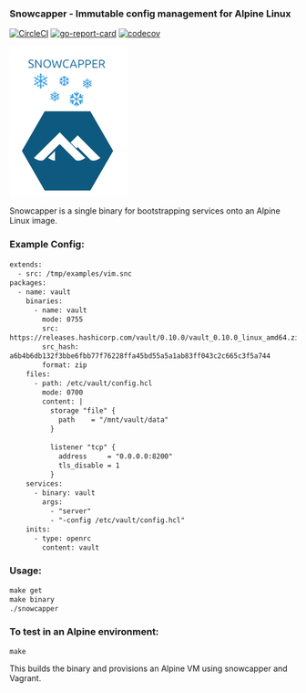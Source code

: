 ### Snowcapper - Immutable config management for Alpine Linux
[![CircleCI](https://circleci.com/gh/yonkornilov/snowcapper.svg?style=svg)](https://circleci.com/gh/yonkornilov/snowcapper) [![go-report-card](https://goreportcard.com/badge/github.com/yonkornilov/snowcapper)](https://goreportcard.com/report/github.com/yonkornilov/snowcapper) [![codecov](https://codecov.io/gh/yonkornilov/snowcapper/branch/master/graph/badge.svg)](https://codecov.io/gh/yonkornilov/snowcapper) 

![snowcapper](_images/snowcapper.png)

Snowcapper is a single binary for bootstrapping services onto an Alpine Linux image.

### Example Config:

```
extends:
  - src: /tmp/examples/vim.snc
packages:
  - name: vault
    binaries:
      - name: vault
        mode: 0755
        src: https://releases.hashicorp.com/vault/0.10.0/vault_0.10.0_linux_amd64.zip
        src_hash: a6b4b6db132f3bbe6fbb77f76228ffa45bd55a5a1ab83ff043c2c665c3f5a744
        format: zip
    files:
      - path: /etc/vault/config.hcl
        mode: 0700
        content: |
          storage "file" {
            path    = "/mnt/vault/data"
          }

          listener "tcp" {
            address     = "0.0.0.0:8200"
            tls_disable = 1
          }
    services:
      - binary: vault
        args:
          - "server"
          - "-config /etc/vault/config.hcl"
    inits:
      - type: openrc
        content: vault
```

### Usage:

```
make get
make binary
./snowcapper
```

### To test in an Alpine environment:

```
make
```

This builds the binary and provisions an Alpine VM using snowcapper and Vagrant.
